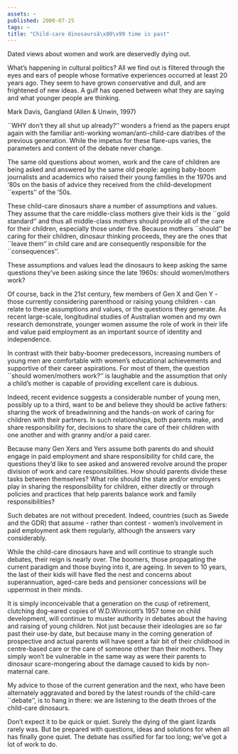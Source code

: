 ```yaml
---
assets: ~
published: 2000-07-25
tags: ~
title: "Child-care dinosaursâ\x80\x99 time is past"
---
```

Dated views about women and work are deservedly dying out.

What’s happening in cultural politics? All we find out is filtered
through the eyes and ears of people whose formative experiences occurred
at least 20 years ago. They seem to have grown conservative and dull,
and are frightened of new ideas. A gulf has opened between what they are
saying and what younger people are thinking.

Mark Davis, Gangland (Allen & Unwin, 1997)

\`\`WHY don’t they all shut up already?’’ wonders a friend as the papers
erupt again with the familiar anti-working woman/anti-child-care
diatribes of the previous generation. While the impetus for these
flare-ups varies, the parameters and content of the debate never change.

The same old questions about women, work and the care of children are
being asked and answered by the same old people: ageing baby-boom
journalists and academics who raised their young families in the 1970s
and ‘80s on the basis of advice they received from the child-development
\`\`experts’’ of the ’50s.

These child-care dinosaurs share a number of assumptions and values.
They assume that the care middle-class mothers give their kids is the
\`\`gold standard‘’ and thus all middle-class mothers should provide all
of the care for their children, especially those under five. Because
mothers \`\`should’’ be caring for their children, dinosaur thinking
proceeds, they are the ones that \`\`leave them‘’ in child care and are
consequently responsible for the \`\`consequences’’.

These assumptions and values lead the dinosaurs to keep asking the same
questions they’ve been asking since the late 1960s: should women/mothers
work?

Of course, back in the 21st century, few members of Gen X and Gen Y -
those currently considering parenthood or raising young children - can
relate to these assumptions and values, or the questions they generate.
As recent large-scale, longitudinal studies of Australian women and my
own research demonstrate, younger women assume the role of work in their
life and value paid employment as an important source of identity and
independence.

In contrast with their baby-boomer predecessors, increasing numbers of
young men are comfortable with women’s educational achievements and
supportive of their career aspirations. For most of them, the question
\`\`should women/mothers work?’’ is laughable and the assumption that
only a child’s mother is capable of providing excellent care is dubious.

Indeed, recent evidence suggests a considerable number of young men,
possibly up to a third, want to be and believe they should be active
fathers: sharing the work of breadwinning and the hands-on work of
caring for children with their partners. In such relationships, both
parents make, and share responsibility for, decisions to share the care
of their children with one another and with granny and/or a paid carer.

Because many Gen Xers and Yers assume both parents do and should engage
in paid employment and share responsibility for child care, the
questions they’d like to see asked and answered revolve around the
proper division of work and care responsibilities. How should parents
divide these tasks between themselves? What role should the state and/or
employers play in sharing the responsibility for children, either
directly or through policies and practices that help parents balance
work and family responsibilities?

Such debates are not without precedent. Indeed, countries (such as Swede
and the GDR) that assume - rather than contest - women’s involvement in
paid employment ask them regularly, although the answers vary
considerably.

While the child-care dinosaurs have and will continue to strangle such
debates, their reign is nearly over. The boomers, those propagating the
current paradigm and those buying into it, are ageing. In seven to 10
years, the last of their kids will have fled the nest and concerns about
superannuation, aged-care beds and pensioner concessions will be
uppermost in their minds.

It is simply inconceivable that a generation on the cusp of retirement,
clutching dog-eared copies of W.D.Winnicott’s 1957 tome on child
development, will continue to muster authority in debates about the
having and raising of young children. Not just because their ideologies
are so far past their use-by date, but because many in the coming
generation of prospective and actual parents will have spent a fair bit
of their childhood in centre-based care or the care of someone other
than their mothers. They simply won’t be vulnerable in the same way as
were their parents to dinosaur scare-mongering about the damage caused
to kids by non-maternal care.

My advice to those of the current generation and the next, who have been
alternately aggravated and bored by the latest rounds of the child-care
\`\`debate’’, is to hang in there: we are listening to the death throes
of the child-care dinosaurs.

Don’t expect it to be quick or quiet. Surely the dying of the giant
lizards rarely was. But be prepared with questions, ideas and solutions
for when all has finally gone quiet. The debate has ossified for far too
long; we’ve got a lot of work to do.